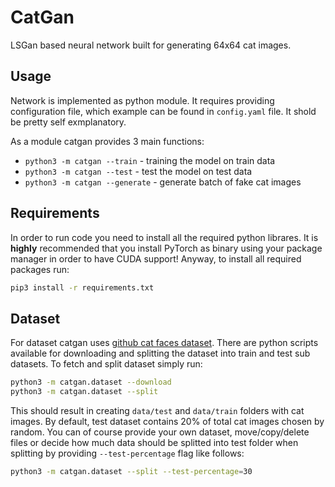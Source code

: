 # CatGan

LSGan based neural network built for generating 64x64 cat images.

## Usage

Network is implemented as python module. It requires providing configuration file, which example can be found in `config.yaml` file. It shold be pretty self exmplanatory.

As a module catgan provides 3 main functions:

- `python3 -m catgan --train` - training the model on train data
- `python3 -m catgan --test` - test the model on test data
- `python3 -m catgan --generate` - generate batch of fake cat images

## Requirements

In order to run code you need to install all the required python librares. It is **highly** recommended that you install PyTorch as binary using your package manager in order to have CUDA support! Anyway, to install all required packages run:

```bash
pip3 install -r requirements.txt
```

## Dataset

For dataset catgan uses [github cat faces dataset](https://github.com/fferlito/Cat-faces-dataset.git). There are python scripts available for downloading and splitting the dataset into train and test sub datasets. To fetch and split dataset simply run:

```bash
python3 -m catgan.dataset --download
python3 -m catgan.dataset --split
```

This should result in creating `data/test` and `data/train` folders with cat images. By default, test dataset contains 20% of total cat images chosen by random. You can of course provide your own dataset, move/copy/delete files or decide how much data should be splitted into test folder when splitting by providing `--test-percentage` flag like follows:

```bash
python3 -m catgan.dataset --split --test-percentage=30
```
